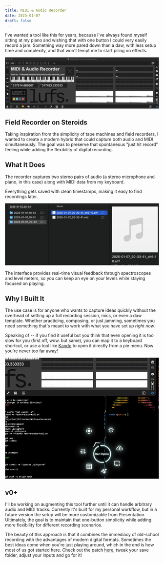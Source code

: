 ```yaml
---
title: MIDI & Audio Recorder
date: 2025-01-07
draft: false
---
```


I've wanted a tool like this for years, because I've always found myself sitting at my piano and wishing that with one button I could very easily record a jam. Something way more pared down than a daw, with less setup time and complexity, and that won't tempt me to start piling on effects.

![Image Description](/images/Screenshot%202025-01-07%20at%208.51.04%20PM.png)

## Field Recorder on Steroids

Taking inspiration from the simplicity of tape machines and field recorders, I wanted to create a modern hybrid that could capture both audio and MIDI simultaneously. The goal was to preserve that spontaneous "just hit record" feeling while adding the flexibility of digital recording.

## What It Does

The recorder captures two stereo pairs of audio (a stereo microphone and piano, in this case) along with MIDI data from my keyboard.

Everything gets saved with clean timestamps, making it easy to find recordings later.

![Image Description](/images/Screenshot%202025-01-07%20at%208.54.45%20PM.png)

The interface provides real-time visual feedback through spectroscopes and level meters, so you can keep an eye on your levels while staying focused on playing.

## Why I Built It

The use case is for anyone who wants to capture ideas quickly without the overhead of setting up a full recording session, mics, or even a daw template. Whether practicing, composing, or just jamming, sometimes you need something that's meant to work with what you have set up *right now*.

Speaking of -- if you find it useful but you think that even opening it is too slow for you (first off, wow. but same), you can map it to a keyboard shortcut, or use a tool like [Kando](https://kando.menu/) to open it directly from a pie menu. Now you're never too far away!

![Image Description](/images/Screenshot%202025-01-07%20at%209.04.00%20PM.png)

## v0+

I'll be working on augmenting this tool further until it can handle arbitrary audio and MIDI tracks. Currently it's built for my personal workflow, but in a future version the setup will be more customizable from Presentation. Ultimately, the goal is to maintain that one-button simplicity while adding more flexibility for different recording scenarios.

The beauty of this approach is that it combines the immediacy of old-school recording with the advantages of modern digital formats. Sometimes the best ideas come when you're just playing around, which in the end is how most of us got started here. Check out the patch [here](https://github.com/danialrami/midi-audio-recorder), tweak your save folder, adjust your inputs and go for it!